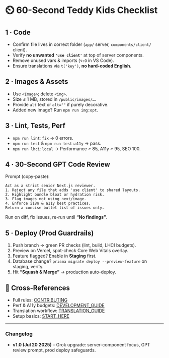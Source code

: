 # ⏲️ 60-Second Teddy Kids Checklist

## 1 · Code
- Confirm file lives in correct folder (`app/` server, `components/client/` client).
- Verify **no unwanted `'use client'`** at top of server components.
- Remove unused vars & imports (`⌥⇧O` in VS Code).
- Ensure translations via `t('key')`, **no hard-coded English**.

## 2 · Images & Assets
- Use `<Image>`; delete `<img>`.
- Size ≤ 1 MB, stored in `/public/images/…`.
- Provide `alt` text or `alt=""` if purely decorative.
- Added new image? Run `npm run img:opt`.

## 3 · Lint, Tests, Perf
- `npm run lint:fix` → 0 errors.
- `npm run test` & `npm run test:a11y` → pass.
- `npm run lhci:local` → Performance ≥ 85, A11y ≥ 95, SEO 100.

## 4 · 30-Second GPT Code Review
Prompt (copy-paste):

```
Act as a strict senior Next.js reviewer.
1. Reject any file that adds 'use client' to shared layouts.
2. Highlight bundle bloat or hydration risk.
3. Flag images not using next/image.
4. Enforce i18n & a11y best practices.
Return a concise bullet list of issues only.
```

Run on diff, fix issues, re-run until **“No findings”**.

## 5 · Deploy (Prod Guardrails)
1. Push branch → green PR checks (lint, build, LHCI budgets).
2. Preview on Vercel, spot-check Core Web Vitals overlay.
3. Feature flagged? Enable in **Staging** first.
4. Database change? `prisma migrate deploy --preview-feature` on staging, verify.
5. Hit **“Squash & Merge”** → production auto-deploy.

## 🔗 Cross-References
- Full rules: [CONTRIBUTING](./CONTRIBUTING.md)
- Perf & A11y budgets: [DEVELOPMENT_GUIDE](./DEVELOPMENT_GUIDE.md)
- Translation workflow: [TRANSLATION_GUIDE](./TRANSLATION_GUIDE.md)
- Setup basics: [START_HERE](./START_HERE.md)

---

### Changelog
* **v1.0 (Jul 20 2025)** – Grok upgrade: server-component focus, GPT review prompt, prod deploy safeguards.
